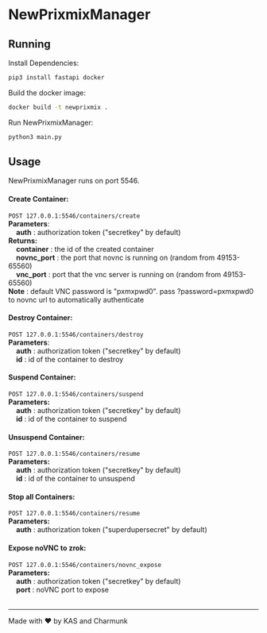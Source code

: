 # NewPrixmixManager

## Running

Install Dependencies:
```bash
pip3 install fastapi docker
```
Build the docker image:
```bash
docker build -t newprixmix .
```
Run NewPrixmixManager:
```bash
python3 main.py
```

## Usage
NewPrixmixManager runs on port 5546.

#### Create Container:
`POST 127.0.0.1:5546/containers/create`<br>
**Parameters**:<br>
&nbsp;&nbsp;&nbsp;&nbsp;**auth** : authorization token ("secretkey" by default)<br>
**Returns:**<br>
&nbsp;&nbsp;&nbsp;&nbsp;**container** : the id of the created container<br>
&nbsp;&nbsp;&nbsp;&nbsp;**novnc_port** : the port that novnc is running on (random from 49153-65560)<br>
&nbsp;&nbsp;&nbsp;&nbsp;**vnc_port** : port that the vnc server is running on (random from 49153-65560)<br>
**Note** : default VNC password is "pxmxpwd0". pass ?password=pxmxpwd0 to novnc url to automatically authenticate
#### Destroy Container:<br>
`POST 127.0.0.1:5546/containers/destroy`<br>
**Parameters**:<br>
&nbsp;&nbsp;&nbsp;&nbsp;**auth** : authorization token ("secretkey" by default)<br>
&nbsp;&nbsp;&nbsp;&nbsp;**id** : id of the container to destroy<br>
#### Suspend Container:
`POST 127.0.0.1:5546/containers/suspend`<br>
**Parameters:**<br>
&nbsp;&nbsp;&nbsp;&nbsp;**auth** : authorization token ("secretkey" by default)<br>
&nbsp;&nbsp;&nbsp;&nbsp;**id** : id of the container to suspend<br>
#### Unsuspend Container:
`POST 127.0.0.1:5546/containers/resume`<br>
**Parameters:**<br>
&nbsp;&nbsp;&nbsp;&nbsp;**auth** : authorization token ("secretkey" by default)<br>
&nbsp;&nbsp;&nbsp;&nbsp;**id** : id of the container to unsuspend<br>
#### Stop all Containers:
`POST 127.0.0.1:5546/containers/resume`<br>
**Parameters:**<br>
&nbsp;&nbsp;&nbsp;&nbsp;**auth** : authorization token ("superdupersecret" by default)<br>
#### Expose noVNC to zrok:
`POST 127.0.0.1:5546/containers/novnc_expose`<br>
**Parameters:**<br>
&nbsp;&nbsp;&nbsp;&nbsp;**auth** : authorization token ("secretkey" by default)<br>
&nbsp;&nbsp;&nbsp;&nbsp;**port** : noVNC port to expose<br><br>

---
Made with ❤️ by KAS and Charmunk
